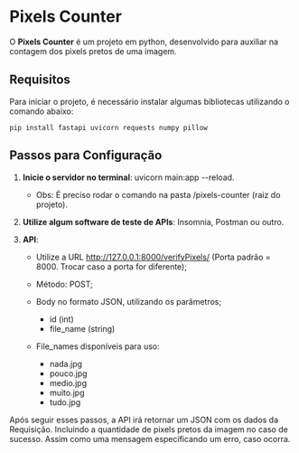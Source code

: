 # Pixels Counter

O **Pixels Counter** é um projeto em python, desenvolvido para auxiliar na contagem dos pixels pretos de uma imagem.

## Requisitos

Para iniciar o projeto, é necessário instalar algumas bibliotecas utilizando o comando abaixo: 

    pip install fastapi uvicorn requests numpy pillow

## Passos para Configuração

1. **Inicie o servidor no terminal**: uvicorn main:app --reload.
    - Obs: É preciso rodar o comando na pasta /pixels-counter (raiz do projeto).

2. **Utilize algum software de teste de APIs**: Insomnia, Postman ou outro.

3. **API**:
    - Utilize a URL http://127.0.0.1:8000/verifyPixels/ (Porta padrão = 8000. Trocar caso a porta for diferente);
    - Método: POST;
    - Body no formato JSON, utilizando os parâmetros;
        - id (int)
        - file_name (string)

    - File_names disponíveis para uso:
        - nada.jpg
        - pouco.jpg 
        - medio.jpg 
        - muito.jpg 
        - tudo.jpg

Após seguir esses passos, a API irá retornar um JSON com os dados da Requisição. 
Incluindo a quantidade de pixels pretos da imagem no caso de sucesso. Assim como uma mensagem específicando um erro, caso ocorra.

